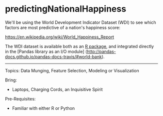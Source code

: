 # predictingNationalHappiness

We'll be using the World Development Indicator Dataset (WDI) to see which factors are most predictive of a nation's happiness score:

https://en.wikipedia.org/wiki/World_Happiness_Report

The WDI dataset is available both as an [R package](https://github.com/vincentarelbundock/WDI), and integrated directly in the [Pandas library as an I/O module] (http://pandas-docs.github.io/pandas-docs-travis/#world-bank).

---

Topics: Data Munging, Feature Selection, Modeling or Visualization

Bring: 

* Laptops, Charging Cords, an Inquisitive Spirit

Pre-Requisites: 

* Familiar with either R or Python 
